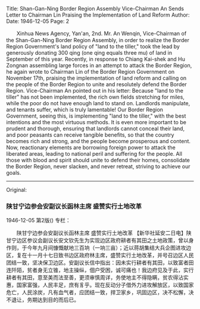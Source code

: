 Title: Shan-Gan-Ning Border Region Assembly Vice-Chairman An Sends Letter to Chairman Lin Praising the Implementation of Land Reform
Author:
Date: 1946-12-05
Page: 2

　　Xinhua News Agency, Yan'an, 2nd. Mr. An Wenqin, Vice-Chairman of the Shan-Gan-Ning Border Region Assembly, in order to realize the Border Region Government's land policy of "land to the tiller," took the lead by generously donating 300 qing (one qing equals three mu) of land in September of this year. Recently, in response to Chiang Kai-shek and Hu Zongnan assembling large forces in an attempt to attack the Border Region, he again wrote to Chairman Lin of the Border Region Government on November 17th, praising the implementation of land reform and calling on the people of the Border Region to unite and resolutely defend the Border Region. Vice-Chairman An pointed out in his letter: Because "land to the tiller" has not been implemented, the rich own fields stretching for miles, while the poor do not have enough land to stand on. Landlords manipulate, and tenants suffer, which is truly lamentable! Our Border Region Government, seeing this, is implementing "land to the tiller," with the best intentions and the most virtuous methods. It is even more important to be prudent and thorough, ensuring that landlords cannot conceal their land, and poor peasants can receive tangible benefits, so that the country becomes rich and strong, and the people become prosperous and content. Now, reactionary elements are borrowing foreign power to attack the liberated areas, leading to national peril and suffering for the people. All those with blood and spirit should unite to defend their homes, consolidate the Border Region, never slacken, and never retreat, striving to achieve our goals.



<hr /> 

Original: 


### 陕甘宁边参会安副议长函林主席  盛赞实行土地改革

1946-12-05
第2版()
专栏：

　　陕甘宁边参会安副议长函林主席
    盛赞实行土地改革
    【新华社延安二日电】陕甘宁边区参议会副议长安文钦先生为实现边区政府耕者有其田之土地政策，曾以身作则，于今年九月间慷慨献地三百垧（一垧三亩）；近以蒋胡集结大兵企图进攻边区，复在十一月十七日致书边区政府林主席，盛赞实行土地改革，并号召边区人民团结一致，坚决保卫边区。安副议长信中指出：因未实行耕者有其田，以致富者田连阡陌，贫者身无立锥，地主操纵，佃户受困，诚可痛也！我边府见及于此，实行耕者有其田，意至美而法至善，更须审慎周详，务使地主不得隐瞒，贫农得沾实惠，国家富强，人民丰足，庶有豸乎。现在反动分子借外力进攻解放区，以致国家危亡，人民涂炭，凡有血气者，应团结一致，捍卫家乡，巩固边区，决不松懈，决不退让，务期达到目的而后已。
